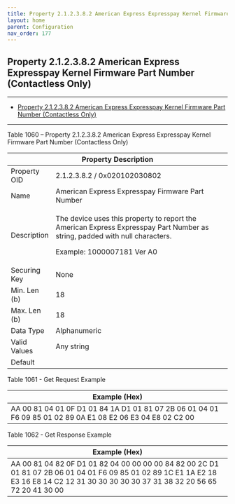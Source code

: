 ```yaml
---
title: Property 2.1.2.3.8.2 American Express Expresspay Kernel Firmware Part Number (Contactless Only)
layout: home
parent: Configuration
nav_order: 177
---
```


## Property 2.1.2.3.8.2 American Express Expresspay Kernel Firmware Part Number (Contactless Only)

---

- [Property 2.1.2.3.8.2 American Express Expresspay Kernel Firmware Part Number (Contactless Only)](#property-212382-american-express-expresspay-kernel-firmware-part-number-contactless-only)

---


Table 1060 – Property 2.1.2.3.8.2 American Express Expresspay Kernel
Firmware Part Number (Contactless Only)

<table>
<colgroup>
<col style="width: 14%" />
<col style="width: 85%" />
</colgroup>
<thead>
<tr>
<th colspan="2">Property Description</th>
</tr>
</thead>
<tbody>
<tr>
<td>Property OID</td>
<td>2.1.2.3.8.2 / 0x020102030802</td>
</tr>
<tr>
<td>Name</td>
<td>American Express Expresspay Firmware Part Number</td>
</tr>
<tr>
<td>Description</td>
<td><p>The device uses this property to report the American Express
Expresspay Part Number as string, padded with null characters.</p>
<p>Example: 1000007181 Ver A0</p></td>
</tr>
<tr>
<td>Securing Key</td>
<td>None</td>
</tr>
<tr>
<td>Min. Len (b)</td>
<td>18</td>
</tr>
<tr>
<td>Max. Len (b)</td>
<td>18</td>
</tr>
<tr>
<td>Data Type</td>
<td>Alphanumeric</td>
</tr>
<tr>
<td>Valid Values</td>
<td>Any string</td>
</tr>
<tr>
<td>Default</td>
<td></td>
</tr>
</tbody>
</table>

Table 1061 - Get Request Example

| Example (Hex) |
|----|
| AA 00 81 04 01 0F D1 01 84 1A D1 01 81 07 2B 06 01 04 01 F6 09 85 01 02 89 0A E1 08 E2 06 E3 04 E8 02 C2 00 |

Table 1062 - Get Response Example

| Example (Hex) |
|----|
| AA 00 81 04 82 0F D1 01 82 04 00 00 00 00 84 82 00 2C D1 01 81 07 2B 06 01 04 01 F6 09 85 01 02 89 1C E1 1A E2 18 E3 16 E8 14 C2 12 31 30 30 30 30 30 37 31 38 32 20 56 65 72 20 41 30 00 |

##